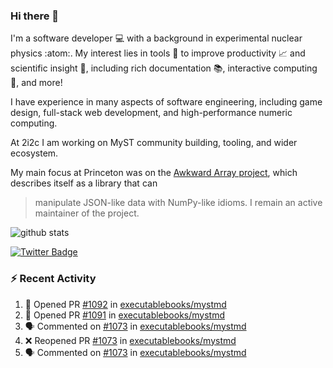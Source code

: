 ### Hi there 👋 

I'm a software developer 💻 with a background in experimental nuclear physics :atom:. My interest lies in tools :wrench: to improve productivity :chart_with_upwards_trend: and scientific insight :telescope:, including rich documentation 📚, interactive computing 🧮, and more! 

I have experience in many aspects of software engineering, including game design, full-stack web development, and high-performance numeric computing. 

At 2i2c I am working on MyST community building, tooling, and wider ecosystem. 

My main focus at Princeton was on the [Awkward Array project](awkward-array.org/), which describes itself as a library that can 
> manipulate JSON-like data with NumPy-like idioms. I remain an active maintainer of the project. 

![github stats](https://github-readme-stats.vercel.app/api?username=agoose77&show_icons=true&hide_rank=true&hide_title=true&bg_color=30,e76445,904e95&text_color=efe3ec&icon_color=efe3ec)
<!--
**agoose77/agoose77** is a ✨ _special_ ✨ repository because its `README.md` (this file) appears on your GitHub profile.

Here are some ideas to get you started:

- 🔭 I’m currently working on ...
- 🌱 I’m currently learning ...
- 👯 I’m looking to collaborate on ...
- 🤔 I’m looking for help with ...
- 💬 Ask me about ...
- 📫 How to reach me: ...
- 😄 Pronouns: ...
- ⚡ Fun fact: ...
-->

[![Twitter Badge](https://img.shields.io/twitter/follow/agoose77?style=flat-square&logo=Twitter&logoColor=white&color=cornflowerblue)](https://twitter.com/agoose77)

### :zap: Recent Activity

<!--START_SECTION:activity-->
1. 💪 Opened PR [#1092](https://github.com/executablebooks/mystmd/pull/1092) in [executablebooks/mystmd](https://github.com/executablebooks/mystmd)
2. 💪 Opened PR [#1091](https://github.com/executablebooks/mystmd/pull/1091) in [executablebooks/mystmd](https://github.com/executablebooks/mystmd)
3. 🗣 Commented on [#1073](https://github.com/executablebooks/mystmd/pull/1073#issuecomment-2047920138) in [executablebooks/mystmd](https://github.com/executablebooks/mystmd)
4. ❌ Reopened PR [#1073](https://github.com/executablebooks/mystmd/pull/1073) in [executablebooks/mystmd](https://github.com/executablebooks/mystmd)
5. 🗣 Commented on [#1073](https://github.com/executablebooks/mystmd/pull/1073#issuecomment-2047275702) in [executablebooks/mystmd](https://github.com/executablebooks/mystmd)
<!--END_SECTION:activity-->
